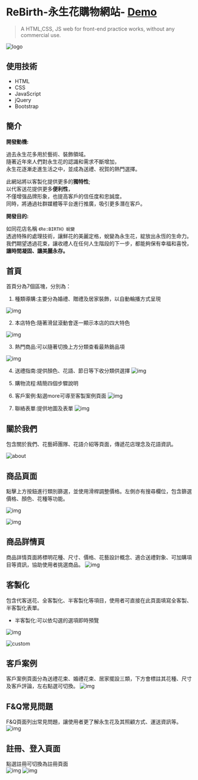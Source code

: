 # ReBirth-永生花購物網站- [Demo](https://keira0101.github.io/ReBirth/)
>A HTML,CSS, JS web for front-end practice works, without any commercial use.

![logo](https://upload.cc/i1/2023/08/02/YloWHS.png)

## 使用技術
* HTML
* CSS
* JavaScript
* jQuery
* Bootstrap

## 簡介
**開發動機:**  

過去永生花多用於藝術、裝飾領域。  
隨著近年來人們對永生花的認識和需求不斷增加，  
永生花逐漸走進生活之中，並成為送禮、祝賀的熱門選擇。  

此網站將以客製化提供更多的**獨特性**;  
以代客送花提供更多**便利性**，  
不僅增强品牌形象，也提高客戶的信任度和忠誠度。  
同時，將通過社群媒體等平台進行推廣，吸引更多潛在客戶。  

**開發目的:**

如同花店名稱
`《Re:BIRTH》蛻變`  
透過特殊的處理技術，讓鮮花的美麗定格，蛻變為永生花，綻放出永恆的生命力。  
我們期望透過花束，讓收禮人在任何人生階段的下一步，都能夠保有幸福和喜悅，  
**讓時間凝固、讓美麗永存。**

## 首頁
首頁分為7個區塊，分別為：  
1. 種類導購:主要分為婚禮、贈禮及居家裝飾，以自動輪播方式呈現
  
 ![img](https://upload.cc/i1/2023/08/02/fSOt7D.png)  
 
2. 本店特色:隨著滑鼠滾動會逐一顯示本店的四大特色
  
![img](https://upload.cc/i1/2023/08/02/BdNhK4.png)

3. 熱門商品:可以隨著切換上方分類查看最熱銷品項

![img](https://upload.cc/i1/2023/08/02/ifekq7.png)

4. 送禮指南:提供顏色、花語、節日等下收分類供選擇
![img](https://upload.cc/i1/2023/08/02/lWtx82.png)

5. 購物流程:精簡四個步驟說明
6. 客戶案例:點選more可導至客製案例頁面
![img](https://upload.cc/i1/2023/08/02/iS1puG.png)

7. 聯絡表單:提供地圖及表單
![img](https://upload.cc/i1/2023/08/02/N7aEoS.png)


## 關於我們
包含關於我們、花藝師團隊、花語介紹等頁面，傳遞花店理念及花語資訊。

![about](https://upload.cc/i1/2023/08/02/Q84Cj0.png)

## 商品頁面
點擊上方按鈕進行類別篩選，並使用滑桿調整價格。左側亦有搜尋欄位，包含篩選價格、顏色、花種等功能。

![img](https://upload.cc/i1/2023/08/03/WmgVcI.png)

![img](https://upload.cc/i1/2023/08/03/HG7usK.png)

## 商品詳情頁
商品詳情頁面將標明花種、尺寸、價格、花藝設計概念、適合送禮對象、可加購項目等資訊，協助使用者挑選商品。
![img](https://upload.cc/i1/2023/08/03/O0vDNJ.png)

## 客製化
包含代客送花、全客製化、半客製化等項目，使用者可直接在此頁面填寫全客製、半客製化表單。  

* 半客製化:可以依勾選的選項即時預覽

![img](https://upload.cc/i1/2023/08/03/PSWzo0.png)

![custom](https://upload.cc/i1/2023/08/02/PxMLAW.png)

## 客戶案例
客戶案例頁面分為送禮花束、婚禮花束、居家擺設三類，下方會標註其花種、尺寸及客戶評論，左右點選可切換。
![img](https://upload.cc/i1/2023/08/03/BGytxm.png)

## F&Q常見問題
F&Q頁面列出常見問題，讓使用者更了解永生花及其照顧方式、運送資訊等。
![img](https://upload.cc/i1/2023/08/03/zjcHvD.png)

## 註冊、登入頁面
點選註冊可切換為註冊頁面  
![img](https://upload.cc/i1/2023/08/03/8hPVUO.png)
![img](https://upload.cc/i1/2023/08/03/8Xo9Qu.png)












